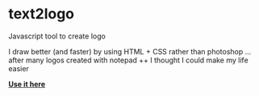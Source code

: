 # text2logo

Javascript tool to create logo

I draw better (and faster) by using HTML + CSS rather than photoshop ... after many logos created with notepad ++ I thought I could make my life easier

**[Use it here](http://afranceschetti.github.io/text2logo/)**
